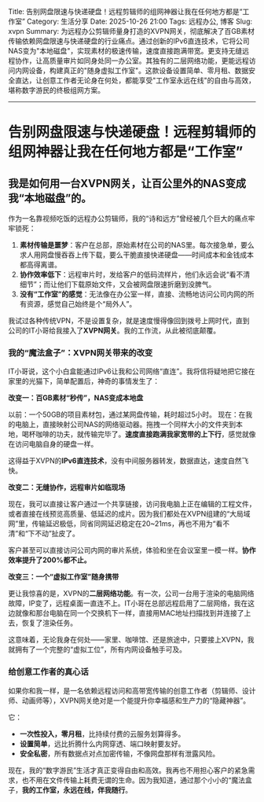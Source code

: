 Title: 告别网盘限速与快递硬盘！远程剪辑师的组网神器让我在任何地方都是“工作室”
Category: 生活分享
Date: 2025-10-26 21:00
Tags: 远程办公, 博客
Slug: xvpn
Summary: 为远程办公剪辑师量身打造的XVPN网关，彻底解决了百GB素材传输依赖网盘限速与快递硬盘的行业痛点。通过创新的IPv6直连技术，它将公司NAS变为"本地磁盘"，实现素材的极速传输，速度直接跑满带宽。更支持无缝远程协作，让高质量审片如同身处同一办公室。其独有的二层网络功能，更能远程访问内网设备，构建真正的"随身虚拟工作室"。这款设备设置简单、零月租、数据安全直达，让创意工作者无论身在何处，都能享受"工作室永远在线"的自由与高效，堪称数字游民的终极组网方案。

---

# 告别网盘限速与快递硬盘！远程剪辑师的组网神器让我在任何地方都是“工作室”

## **我是如何用一台XVPN网关，让百公里外的NAS变成我“本地磁盘”的。**

作为一名靠视频吃饭的远程办公剪辑师，我的“诗和远方”曾经被几个巨大的痛点牢牢锁死：

1. **素材传输是噩梦**：客户在总部，原始素材在公司的NAS里。每次接急单，要么求人用网盘慢吞吞上传下载，要么干脆直接快递硬盘——时间成本和金钱成本都高得离谱。
2. **协作效率低下**：远程审片时，发给客户的低码流样片，他们永远会说“看不清细节”；而让他们下载原始文件，又会被网盘限速折磨到没脾气。
3. **没有“工作室”的感觉**：无法像在办公室一样，直接、流畅地访问公司内网的所有资源，感觉自己始终是个“局外人”。

我试过各种传统VPN，不是设置复杂，就是速度慢得像回到拨号上网时代，直到公司的IT小哥给我接入了**XVPN网关**。我的工作流，从此被彻底颠覆。

### **我的“魔法盒子”：XVPN网关带来的改变**

IT小哥说，这个小白盒能通过IPv6让我和公司网络“直连”。我将信将疑地把它接在家里的光猫下，简单配置后，神奇的事情发生了：

**改变一：百GB素材“秒传”，NAS变成本地盘**

以前：一个50GB的项目素材包，通过某网盘传输，耗时超过5小时。
现在：在我的电脑上，直接映射公司NAS的网络驱动器。拖拽一个同样大小的文件夹到本地，喝杯咖啡的功夫，就传输完毕了。**速度直接跑满我家宽带的上下行**，感觉就像在访问电脑自身的硬盘一样。

这得益于XVPN的**IPv6直连技术**，没有中间服务器转发，数据直达，速度自然飞快。

**改变二：无缝协作，远程审片如临现场**

现在，我可以直接让客户通过一个共享链接，访问我电脑上正在编辑的工程文件，或者直接在线预览高质量、低延迟的成片。因为我们都处在XVPN组建的“大局域网”里，传输延迟极低，同省同网延迟稳定在20~21ms，再也不用为“看不清”和“下不动”扯皮了。

客户甚至可以直接访问公司内网的审片系统，体验和坐在会议室里一模一样。**协作效率提升了200%都不止。**

**改变三：一个“虚拟工作室”随身携带**

更让我惊喜的是，XVPN的**二层网络功能**。有一次，公司一台用于渲染的电脑网络故障，IP变了，远程桌面一直连不上。IT小哥在总部远程启用了二层网络，我在这边就像和那台电脑在同一个交换机下一样，直接用MAC地址扫描找到并连接了上去，恢复了渲染任务。

这意味着，无论我身在何处——家里、咖啡馆、还是旅途中，只要接上XVPN，我就拥有了一个完整的“虚拟工位”，所有内网设备触手可及。

### **给创意工作者的真心话**

如果你和我一样，是一名依赖远程访问和高带宽传输的创意工作者（剪辑师、设计师、动画师等），XVPN网关绝对是一个能提升你幸福感和生产力的“隐藏神器”。

它：

* **一次性投入，零月租**，比持续付费的云服务划算得多。
* **设置简单**，远比折腾什么内网穿透、端口映射要友好。
* **安全私密**，所有数据点对点加密传输，不像网盘那样有泄露风险。

现在，我的“数字游民”生活才真正变得自由和高效。我再也不用担心客户的紧急需求，也不用在文件传输上耗费无谓的生命。因为我知道，通过那个小小的“魔法盒子，**我的工作室，永远在线，伴我随行**。
